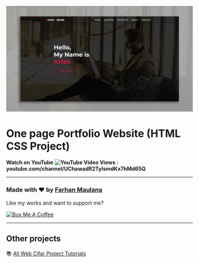 ![Watch Now](./Design.jpg)
# One page Portfolio Website (HTML CSS Project)
**Watch on YouTube ![YouTube Video Views](https://img.shields.io/youtube.com/channel/UChawadR2TyIsmdKx7hMd65Q?style=social) : youtube.com/channel/UChawadR2TyIsmdKx7hMd65Q**

---

### Made with ❤️ by [Farhan Maulana](https://www.instagram.com/kyadj_/)

Like my works and want to support me?

<a href="https://www.buymeacoffee.com/farhanmaulana" target="_blank"><img src="https://cdn.buymeacoffee.com/buttons/v2/default-blue.png" alt="Buy Me A Coffee" style="height: 45px !important;width: 162.75px !important;" ></a>

---

## Other projects

📚 [All Web Cifar Project Tutorials](https://github.com/ShaifArfan/wc-project-tutorials)
  


